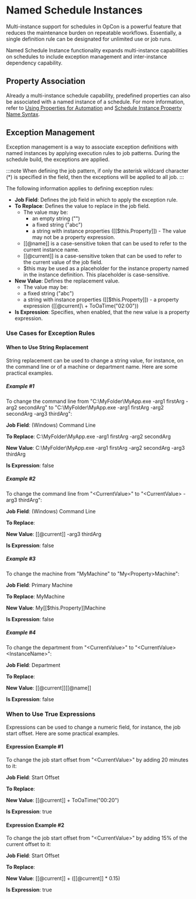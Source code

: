 # Named Schedule Instances

Multi-instance support for schedules in OpCon is a powerful feature that reduces the maintenance burden on repeatable workflows. Essentially, a single definition rule can be designated for unlimited use or job runs.

Named Schedule Instance functionality expands multi-instance capabilities on schedules to include exception management and inter-instance dependency capability.

## Property Association

Already a multi-instance schedule capability, predefined properties can also be associated with a named instance of a schedule. For more information, refer to [Using Properties for Automation](../objects/using-properties.md) and [Schedule Instance Property Name Syntax](../objects/using-properties.md#schedule).

## Exception Management

Exception management is a way to associate exception definitions with named instances by applying execution rules to job patterns. During the schedule build, the exceptions are applied.

:::note
When defining the job pattern, if only the asterisk wildcard character (\*) is specified in the field, then the exceptions will be applied to all job.
:::

The following information applies to defining exception rules:

- **Job Field**: Defines the job field in which to apply the exception rule.
- **To Replace**: Defines the value to replace in the job field.
  - The value may be:
    - an empty string ("")
    - a fixed string ("abc")
    - a string with instance properties (\[\[$this.Property\]\]) -   The value may not be a property expression.
  - \[\[\@name\]\] is a case-sensitive token that can be used to     refer to the current instance name.
  - \[\[\@current\]\] is a case-sensitive token that can be used     to refer to the current value of the job field.
  - $this may be used as a placeholder for the instance property named in the instance definition. This placeholder is case-sensitive.
- **New Value**: Defines the replacement value.
  - The value may be:
  - a fixed string ("abc")
  - a string with instance properties (\[\[$this.Property\]\])     -   a property expression (\[\[\@current\]\ + ToOaTime("02:00"))
- **Is Expression**: Specifies, when enabled, that the new value is a property expression.

### Use Cases for Exception Rules

#### When to Use String Replacement

String replacement can be used to change a string value, for instance, on the command line or of a machine or department name. Here are some practical examples.

##### Example \#1

To change the command line from "C:\\MyFolder\\MyApp.exe -arg1 firstArg -arg2 secondArg" to "C:\\MyFolder\\MyApp.exe -arg1 firstArg -arg2 secondArg -arg3 thirdArg":

**Job Field**: (Windows) Command Line

**To Replace**: C:\\MyFolder\\MyApp.exe -arg1 firstArg -arg2 secondArg

**New Value**: C:\\MyFolder\\MyApp.exe -arg1 firstArg -arg2 secondArg -arg3 thirdArg

**Is Expression**: false

##### Example \#2

To change the command line from "<CurrentValue\>" to "<CurrentValue\> -arg3 thirdArg":

**Job Field**: (Windows) Command Line

**To Replace**:

**New Value**: \[\[\@current\]\] -arg3 thirdArg

**Is Expression**: false

##### Example \#3

To change the machine from "MyMachine" to "My<Property\>Machine":

**Job Field**: Primary Machine

**To Replace**: MyMachine

**New Value**: My\[\[$this.Property\]\]Machine

**Is Expression**: false

##### Example \#4

To change the department from "<CurrentValue\>" to "<CurrentValue\><InstanceName\>":

**Job Field**: Department

**To Replace**:

**New Value**: \[\[\@current\]\]\[\[\@name\]\]

**Is Expression**: false

### When to Use True Expressions

Expressions can be used to change a numeric field, for instance, the job start offset. Here are some practical examples.

#### Expression Example \#1

To change the job start offset from "<CurrentValue\>" by adding 20 minutes to it:

**Job Field**: Start Offset

**To Replace**:

**New Value**: \[\[\@current\]\] + ToOaTime("00:20")

**Is Expression**: true

#### Expression Example \#2

To change the job start offset from "<CurrentValue\>" by adding 15% of the current offset to it:

**Job Field**: Start Offset

**To Replace**:

**New Value**: \[\[\@current\]\] + (\[\[\@current\]\] \* 0.15)

**Is Expression**: true
